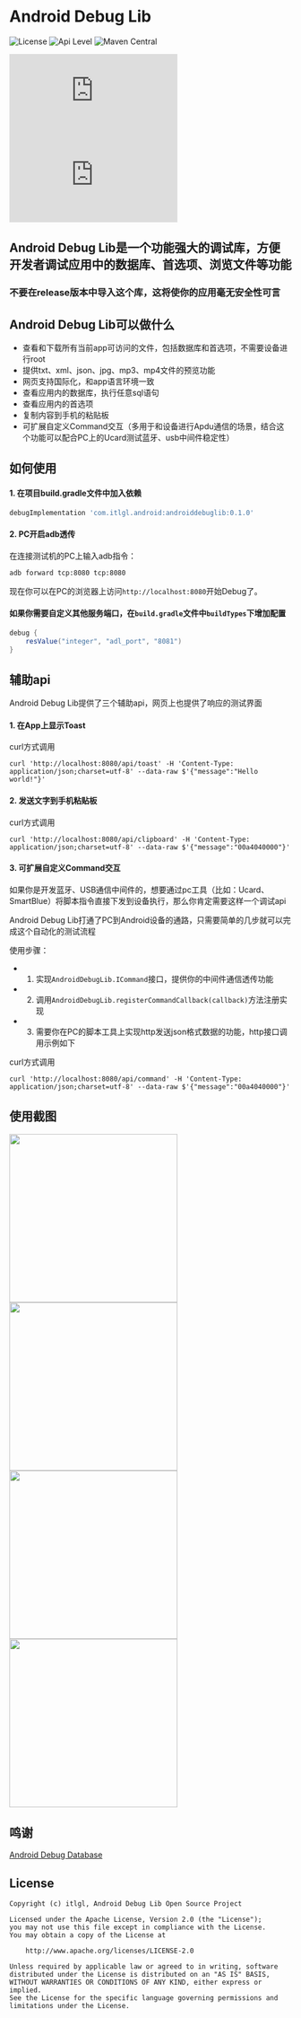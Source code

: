 # Android Debug Lib
![License](https://img.shields.io/badge/license-Apache%202.0-blue.svg)
![Api Level](https://img.shields.io/badge/api-14%2B-brightgreen.svg)
![Maven Central](https://maven-badges.herokuapp.com/maven-central/com.itlgl.android/androiddebuglib/badge.svg)


![English Doc](https://github.com/itlgl/AndroidDebugLib/raw/master/README.md)
![中文文档](https://github.com/itlgl/AndroidDebugLib/raw/master/README-zh.md)

## Android Debug Lib是一个功能强大的调试库，方便开发者调试应用中的数据库、首选项、浏览文件等功能

### **不要在release版本中导入这个库，这将使你的应用毫无安全性可言**

## Android Debug Lib可以做什么

* 查看和下载所有当前app可访问的文件，包括数据库和首选项，不需要设备进行root
* 提供txt、xml、json、jpg、mp3、mp4文件的预览功能
* 网页支持国际化，和app语言环境一致
* 查看应用内的数据库，执行任意sql语句
* 查看应用内的首选项
* 复制内容到手机的粘贴板
* 可扩展自定义Command交互（多用于和设备进行Apdu通信的场景，结合这个功能可以配合PC上的Ucard测试蓝牙、usb中间件稳定性）

## 如何使用

#### 1. 在项目build.gradle文件中加入依赖

```groovy
debugImplementation 'com.itlgl.android:androiddebuglib:0.1.0'
```

#### 2. PC开启adb透传

在连接测试机的PC上输入adb指令：

```cmd
adb forward tcp:8080 tcp:8080
```

现在你可以在PC的浏览器上访问`http://localhost:8080`开始Debug了。

#### 如果你需要自定义其他服务端口，在`build.gradle`文件中`buildTypes`下增加配置

```groovy
debug {
    resValue("integer", "adl_port", "8081")
}
```

## 辅助api

Android Debug Lib提供了三个辅助api，网页上也提供了响应的测试界面

#### 1. 在App上显示Toast

curl方式调用
```
curl 'http://localhost:8080/api/toast' -H 'Content-Type: application/json;charset=utf-8' --data-raw $'{"message":"Hello world!"}'
```

#### 2. 发送文字到手机粘贴板

curl方式调用
```
curl 'http://localhost:8080/api/clipboard' -H 'Content-Type: application/json;charset=utf-8' --data-raw $'{"message":"00a4040000"}'
```

#### 3. 可扩展自定义Command交互

如果你是开发蓝牙、USB通信中间件的，想要通过pc工具（比如：Ucard、SmartBlue）将脚本指令直接下发到设备执行，那么你肯定需要这样一个调试api

Android Debug Lib打通了PC到Android设备的通路，只需要简单的几步就可以完成这个自动化的测试流程

使用步骤：
 - 1. 实现`AndroidDebugLib.ICommand`接口，提供你的中间件通信透传功能
 - 2. 调用`AndroidDebugLib.registerCommandCallback(callback)`方法注册实现
 - 3. 需要你在PC的脚本工具上实现http发送json格式数据的功能，http接口调用示例如下

curl方式调用
```
curl 'http://localhost:8080/api/command' -H 'Content-Type: application/json;charset=utf-8' --data-raw $'{"message":"00a4040000"}'
```

## 使用截图

<img src="https://gitee.com/itlgl/AndroidDebugLib/raw/master/screenshot/1.png" height="300" /><br/>
<img src="https://gitee.com/itlgl/AndroidDebugLib/raw/master/screenshot/2.png" height="300" /><br/>
<img src="https://gitee.com/itlgl/AndroidDebugLib/raw/master/screenshot/3.png" height="300" /><br/>
<img src="https://gitee.com/itlgl/AndroidDebugLib/raw/master/screenshot/4.png" height="300" /><br/>

## 鸣谢

[Android Debug Database](https://github.com/amitshekhariitbhu/Android-Debug-Database)

## License

```
Copyright (c) itlgl, Android Debug Lib Open Source Project

Licensed under the Apache License, Version 2.0 (the "License");
you may not use this file except in compliance with the License.
You may obtain a copy of the License at

    http://www.apache.org/licenses/LICENSE-2.0

Unless required by applicable law or agreed to in writing, software
distributed under the License is distributed on an "AS IS" BASIS,
WITHOUT WARRANTIES OR CONDITIONS OF ANY KIND, either express or implied.
See the License for the specific language governing permissions and
limitations under the License.
```